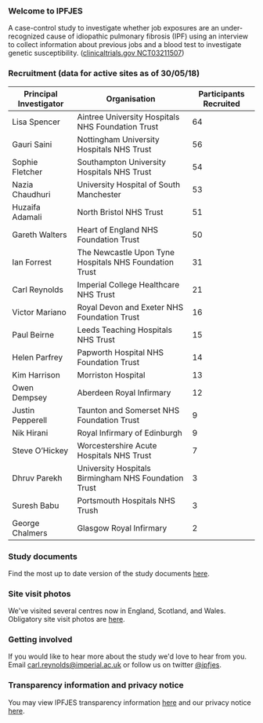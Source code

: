 ### Welcome to IPFJES 

A case-control study to investigate whether job exposures are an under-recognized cause of idiopathic pulmonary fibrosis (IPF) using an interview to collect information about previous jobs and a blood test to investigate genetic susceptibility. ([clinicaltrials.gov NCT03211507](https://clinicaltrials.gov/ct2/show/NCT03211507))

### Recruitment (data for active sites as of 30/05/18)


| Principal Investigator | Organisation                                           | Participants Recruited |
|------------------------|--------------------------------------------------------|------------------------|
| Lisa Spencer           | Aintree University Hospitals NHS Foundation Trust      | 64                     |
| Gauri Saini            | Nottingham University Hospitals NHS Trust              | 56                     |
| Sophie Fletcher        | Southampton University Hospitals NHS Trust             | 54                     |
| Nazia Chaudhuri        | University Hospital of South Manchester                | 53                     |
| Huzaifa Adamali        | North Bristol NHS Trust                                | 51                     |
| Gareth Walters         | Heart of England NHS Foundation Trust                  | 50                     |
| Ian Forrest            | The Newcastle Upon Tyne Hospitals NHS Foundation Trust | 31                     |
| Carl Reynolds          | Imperial College Healthcare NHS Trust                  | 21                     |
| Victor Mariano         | Royal Devon and Exeter NHS Foundation Trust            | 16                     |
| Paul Beirne            | Leeds Teaching Hospitals NHS Trust                     | 15                     |
| Helen Parfrey          | Papworth Hospital NHS Foundation Trust                 | 14                     |
| Kim Harrison           | Morriston Hospital                                     | 13                     |
| Owen Dempsey           | Aberdeen Royal Infirmary                               | 12                     |
| Justin Pepperell       | Taunton and Somerset NHS Foundation Trust              | 9                      |
| Nik Hirani             | Royal Infirmary of Edinburgh                           | 9                      |
| Steve O’Hickey         | Worcestershire Acute Hospitals NHS Trust               | 7                      |
| Dhruv Parekh           | University Hospitals Birmingham NHS Foundation Trust   | 3                      |
| Suresh Babu            | Portsmouth Hospitals NHS Trush                         | 3                      |
| George Chalmers        | Glasgow Royal Infirmary                                | 2                      |

### Study documents

Find the most up to date version of the study documents [here](https://github.com/drcjar/ipfjes/).

### Site visit photos

We've visited several centres now in England, Scotland, and Wales. Obligatory site visit photos are [here](https://github.com/drcjar/ipfjes/blob/master/photos/photos.md).

### Getting involved

If you would like to hear more about the study we'd love to hear from you. Email <carl.reynolds@imperial.ac.uk> or follow us on twitter [@ipfjes](https://twitter.com/ipfjes). 

### Transparency information and privacy notice

You may view IPFJES transparency information [here](https://github.com/drcjar/ipfjes/blob/master/docs/Transparency%20wording%20for%20IPFJES%20study%20participants.pdf) and our privacy notice [here](https://github.com/drcjar/ipfjes/blob/master/docs/GDPR-Privacy-Notice-IPFJES_25-May-2018.pdf).



